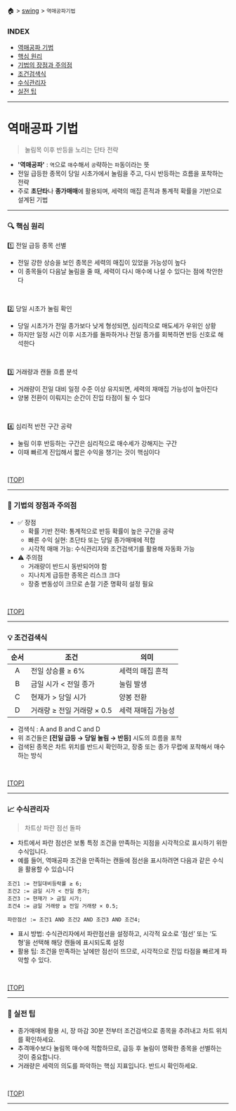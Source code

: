 🏠 > [swing](./) > `역매공파기법`
<!-- https://www.youtube.com/playlist?list=PLYoNND5p81l2cEc_jRMDobRkFGiqPoF2a -->

### INDEX
- [역매공파 기법](#역매공파-기법)
- [핵심 원리](#-핵심-원리)
- [기법의 장점과 주의점](#-기법의-장점과-주의점)
- [조건검색식](#-조건검색식)
- [수식관리자](#-수식관리자)
- [실전 팁](#-실전-팁)

---
# 역매공파 기법
> 눌림목 이후 반등을 노리는 단타 전략
- **'역매공파'** : `역`으로 `매`수해서 `공`략하는 `파`동이라는 뜻
- 전일 급등한 종목이 당일 시초가에서 눌림을 주고, 다시 반등하는 흐름을 포착하는 전략
- 주로 **초단타**나 **종가매매**에 활용되며, 세력의 매집 흔적과 통계적 확률을 기반으로 설계된 기법

---
### 🔍 핵심 원리
1️⃣ 전일 급등 종목 선별
- 전일 강한 상승을 보인 종목은 세력의 매집이 있었을 가능성이 높다
- 이 종목들이 다음날 눌림을 줄 때, 세력이 다시 매수에 나설 수 있다는 점에 착안한다
<br/>

2️⃣ 당일 시초가 눌림 확인
- 당일 시초가가 전일 종가보다 낮게 형성되면, 심리적으로 매도세가 우위인 상황
- 하지만 일정 시간 이후 시초가를 돌파하거나 전일 종가를 회복하면 반등 신호로 해석한다
<br/>

3️⃣ 거래량과 캔들 흐름 분석
- 거래량이 전일 대비 일정 수준 이상 유지되면, 세력의 재매집 가능성이 높아진다
- 양봉 전환이 이뤄지는 순간이 진입 타점이 될 수 있다
<br/>

4️⃣ 심리적 반전 구간 공략
- 눌림 이후 반등하는 구간은 심리적으로 매수세가 강해지는 구간
- 이때 빠르게 진입해서 짧은 수익을 챙기는 것이 핵심이다
<br/>

[[TOP]](#index)

---
### 🧠 기법의 장점과 주의점
- ✅ 장점
  - 확률 기반 전략: 통계적으로 반등 확률이 높은 구간을 공략
  - 빠른 수익 실현: 초단타 또는 당일 종가매매에 적합
  - 시각적 매매 가능: 수식관리자와 조건검색기를 활용해 자동화 가능
- ⚠️ 주의점
  - 거래량이 반드시 동반되어야 함
  - 지나치게 급등한 종목은 리스크 크다
  - 장중 변동성이 크므로 손절 기준 명확히 설정 필요

<br/>

[[TOP]](#index)

---
### 💡 조건검색식
| 순서 | 조건 | 의미 |
|:---:|--------|---------|
| A | 전일 상승률 ≥ 6%      | 세력의 매집 흔적 |
| B | 금일 시가 < 전일 종가  | 눌림 발생       |
| C | 현재가 > 당일 시가     | 양봉 전환       |
| D | 거래량 ≥ 전일 거래량 × 0.5 | 세력 재매집 가능성 |

- 검색식 :  A and B and C and D 
- 위 조건들은 **[전일 급등 → 당일 눌림 → 반등]** 시도의 흐름을 포착 
- 검색된 종목은 차트 위치를 반드시 확인하고, 장중 또는 종가 무렵에 포착해서 매수하는 방식
<br/>

[[TOP]](#index)

---
### 📈 수식관리자 
> 차트상 파란 점선 돌파
- 차트에서 파란 점선은 보통 특정 조건을 만족하는 지점을 시각적으로 표시하기 위한 수식입니다. 
- 예를 들어, 역매공파 조건을 만족하는 캔들에 점선을 표시하려면 다음과 같은 수식을 활용할 수 있습니다

```shell
조건1 := 전일대비등락률 ≥ 6;
조건2 := 금일 시가 < 전일 종가;
조건3 := 현재가 > 금일 시가;
조건4 := 금일 거래량 ≥ 전일 거래량 × 0.5;

파란점선 := 조건1 AND 조건2 AND 조건3 AND 조건4;
```
- 표시 방법: 수식관리자에서 파란점선을 설정하고, 시각적 요소로 ‘점선’ 또는 ‘도형’을 선택해 해당 캔들에 표시되도록 설정
- 활용 팁: 조건을 만족하는 날에만 점선이 뜨므로, 시각적으로 진입 타점을 빠르게 파악할 수 있다.
<br/>

[[TOP]](#index)

---
### 🧠 실전 팁
- 종가매매에 활용 시, 장 마감 30분 전부터 조건검색으로 종목을 추려내고 차트 위치를 확인하세요.
- 추격매수보다 눌림목 매수에 적합하므로, 급등 후 눌림이 명확한 종목을 선별하는 것이 중요합니다.
- 거래량은 세력의 의도를 파악하는 핵심 지표입니다. 반드시 확인하세요.

<br/>

[[TOP]](#index)

---
